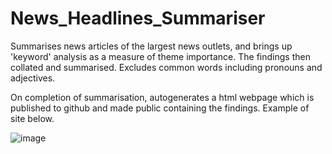 # News_Headlines_Summariser

Summarises news articles of the largest news outlets, and brings up 'keyword' analysis as a measure of theme importance. The findings then collated and summarised.
Excludes common words including pronouns and adjectives.

On completion of summarisation, autogenerates a html webpage which is published to github and made public containing the findings. Example of site below.

![image](https://user-images.githubusercontent.com/43384066/151714962-f6346036-4019-4423-b7cd-2d4a56723627.png)
